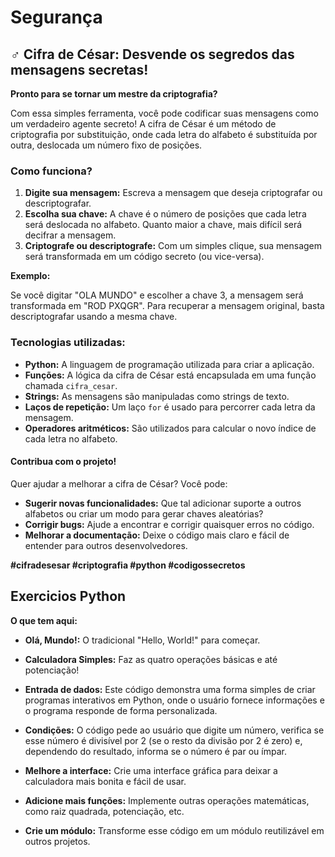 # Segurança

## ️‍♂️ Cifra de César: Desvende os segredos das mensagens secretas!

**Pronto para se tornar um mestre da criptografia?** 

Com essa simples ferramenta, você pode codificar suas mensagens como um verdadeiro agente secreto! A cifra de César é um método de criptografia por substituição, onde cada letra do alfabeto é substituída por outra, deslocada um número fixo de posições.

### Como funciona?

1. **Digite sua mensagem:** Escreva a mensagem que deseja criptografar ou descriptografar.
2. **Escolha sua chave:** A chave é o número de posições que cada letra será deslocada no alfabeto. Quanto maior a chave, mais difícil será decifrar a mensagem.
3. **Criptografe ou descriptografe:** Com um simples clique, sua mensagem será transformada em um código secreto (ou vice-versa).

**Exemplo:**

Se você digitar "OLA MUNDO" e escolher a chave 3, a mensagem será transformada em "ROD PXQGR". Para recuperar a mensagem original, basta descriptografar usando a mesma chave.

### Tecnologias utilizadas:

* **Python:** A linguagem de programação utilizada para criar a aplicação.
* **Funções:** A lógica da cifra de César está encapsulada em uma função chamada `cifra_cesar`.
* **Strings:** As mensagens são manipuladas como strings de texto.
* **Laços de repetição:** Um laço `for` é usado para percorrer cada letra da mensagem.
* **Operadores aritméticos:** São utilizados para calcular o novo índice de cada letra no alfabeto.

#### Contribua com o projeto!

Quer ajudar a melhorar a cifra de César? Você pode:

* **Sugerir novas funcionalidades:** Que tal adicionar suporte a outros alfabetos ou criar um modo para gerar chaves aleatórias?
* **Corrigir bugs:** Ajude a encontrar e corrigir quaisquer erros no código.
* **Melhorar a documentação:** Deixe o código mais claro e fácil de entender para outros desenvolvedores.

**#cifradesesar #criptografia #python #codigossecretos**

## Exercicios Python

**O que tem aqui:**

* **Olá, Mundo!:**  O tradicional "Hello, World!" para começar.
* **Calculadora Simples:**  Faz as quatro operações básicas e até potenciação!
* **Entrada de dados:** Este código demonstra uma forma simples de criar programas interativos em Python, onde o usuário fornece informações e o programa responde de forma personalizada.
* **Condições:** O código pede ao usuário que digite um número, verifica se esse número é divisível por 2 (se o resto da divisão por 2 é zero) e, dependendo do resultado, informa se o número é par ou ímpar.






* **Melhore a interface:** Crie uma interface gráfica para deixar a calculadora mais bonita e fácil de usar.
* **Adicione mais funções:** Implemente outras operações matemáticas, como raiz quadrada, potenciação, etc.
* **Crie um módulo:** Transforme esse código em um módulo reutilizável em outros projetos.
